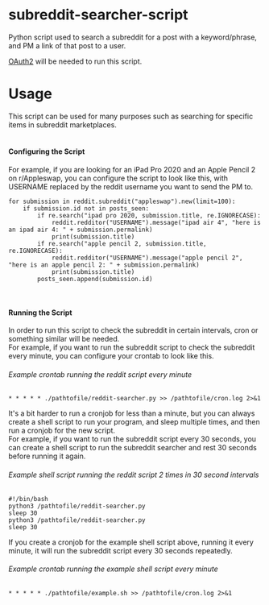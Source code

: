 # subreddit-searcher-script
Python script used to search a subreddit for a post with a keyword/phrase, and PM a link of that post to a user.

[OAuth2](https://github.com/reddit-archive/reddit/wiki/OAuth2) will be needed to run this script.

# Usage <br />
This script can be used for many purposes such as searching for specific items in subreddit marketplaces. <br /><br />

#### Configuring the Script <br />
For example, if you are looking for an iPad Pro 2020 and an Apple Pencil 2 on r/Appleswap, you can configure the script to look like this, with USERNAME replaced by the reddit username you want to send the PM to.
```
for submission in reddit.subreddit("appleswap").new(limit=100):
    if submission.id not in posts_seen:
        if re.search("ipad pro 2020, submission.title, re.IGNORECASE):
            reddit.redditor("USERNAME").message("ipad air 4", "here is an ipad air 4: " + submission.permalink)
            print(submission.title)
        if re.search("apple pencil 2, submission.title, re.IGNORECASE):
            reddit.redditor("USERNAME").message("apple pencil 2", "here is an apple pencil 2: " + submission.permalink)
            print(submission.title)
        posts_seen.append(submission.id)
```
<br />

#### Running the Script <br />
In order to run this script to check the subreddit in certain intervals, cron or something similar will be needed. <br />
For example, if you want to run the subreddit script to check the subreddit every minute, you can configure your crontab to look like this. <br />
###### Example crontab running the reddit script every minute
```
* * * * * ./pathtofile/reddit-searcher.py >> /pathtofile/cron.log 2>&1
```
It's a bit harder to run a cronjob for less than a minute, but you can always create a shell script to run your program, and sleep multiple times, and then run a cronjob for the new script. <br />
For example, if you want to run the subreddit script every 30 seconds, you can create a shell script to run the subreddit searcher and rest 30 seconds before running it again. <br />
###### Example shell script running the reddit script 2 times in 30 second intervals
```
#!/bin/bash
python3 /pathtofile/reddit-searcher.py
sleep 30
python3 /pathtofile/reddit-searcher.py
sleep 30
```
If you create a cronjob for the example shell script above, running it every minute, it will run the subreddit script every 30 seconds repeatedly. <br />
###### Example crontab running the example shell script every minute
```
* * * * * ./pathtofile/example.sh >> /pathtofile/cron.log 2>&1
```
